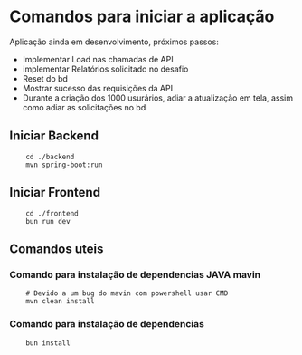 # Comandos para iniciar a aplicação

Aplicação ainda em desenvolvimento, próximos passos:

- Implementar Load nas chamadas de API
- implementar Relatórios solicitado no desafio
- Reset do bd
- Mostrar sucesso das requisições da API
- Durante a criação dos 1000 usurários, adiar a atualização em tela, assim como adiar as solicitações no bd

## Iniciar Backend

```shell
    cd ./backend
    mvn spring-boot:run
```

## Iniciar Frontend

```shell
    cd ./frontend
    bun run dev
```

## Comandos uteis

### Comando para instalação de dependencias JAVA mavin

```shell
    # Devido a um bug do mavin com powershell usar CMD
    mvn clean install
```

### Comando para instalação de dependencias

```shell
    bun install
```
